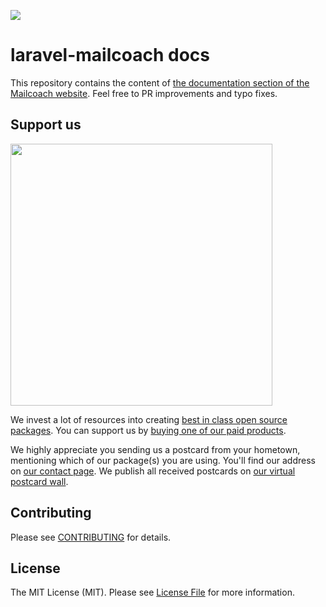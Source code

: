 
[<img src="https://github-ads.s3.eu-central-1.amazonaws.com/support-ukraine.svg?t=1" />](https://supportukrainenow.org)

# laravel-mailcoach docs

This repository contains the content of [the documentation section of the Mailcoach website](https://mailcoach.app/docs). Feel free to PR improvements and typo fixes.

## Support us

[<img src="https://github-ads.s3.eu-central-1.amazonaws.com/laravel-mailcoach-docs.jpg?t=1" width="419px" />](https://spatie.be/github-ad-click/laravel-mailcoach-docs)

We invest a lot of resources into creating [best in class open source packages](https://spatie.be/open-source). You can support us by [buying one of our paid products](https://spatie.be/open-source/support-us).

We highly appreciate you sending us a postcard from your hometown, mentioning which of our package(s) you are using. You'll find our address on [our contact page](https://spatie.be/about-us). We publish all received postcards on [our virtual postcard wall](https://spatie.be/open-source/postcards).

## Contributing

Please see [CONTRIBUTING](CONTRIBUTING.md) for details.

## License

The MIT License (MIT). Please see [License File](LICENSE.md) for more information.
